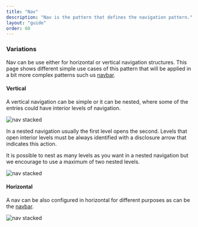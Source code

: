 ```yaml
---
title: "Nav"
description: "Nav is the pattern that defines the navigation pattern."
layout: "guide"
order: 60
---
```


### Variations

Nav can be use either for horizontal or vertical navigation structures. This page shows different simple use cases of this pattern that will be applied in a bit more complex patterns such us [navbar](../navbar).

#### Vertical
A vertical navigation can be simple or it can be nested, where some of the entries could have interior levels of navigation.

![nav stacked](/images/lexicon-1/navStacked.png)

In a nested navigation usually the first level opens the second. Levels that open interior levels must be always identified with a disclosure arrow that indicates this action.

It is possible to nest as many levels as you want in a nested navigation but we encourage to use a maximum of two nested levels.

![nav stacked](/images/lexicon-1/navNested.png)

#### Horizontal
A nav can be also configured in horizontal for different purposes as can be the [navbar](../navbar).

![nav stacked](/images/lexicon-1/navHorizontal.png)

